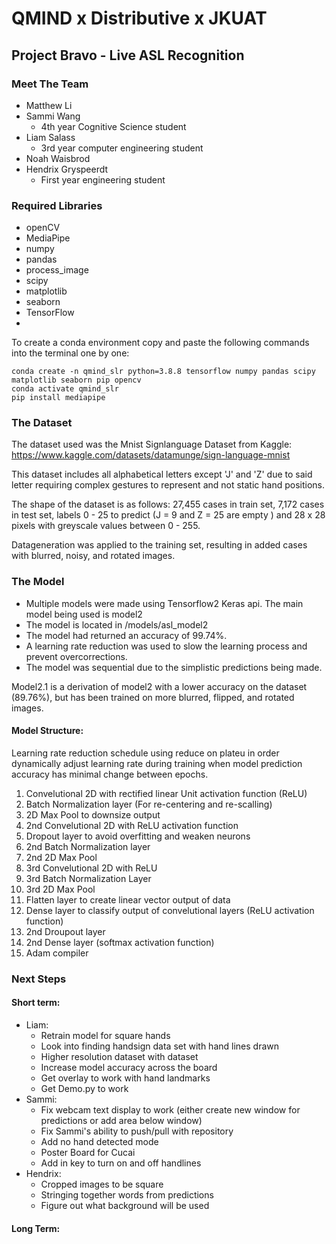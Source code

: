 # QMIND x Distributive x JKUAT
## Project Bravo - Live ASL Recognition

### Meet The Team
- Matthew Li
- Sammi Wang
    - 4th year Cognitive Science student
- Liam Salass
  - 3rd year computer engineering student
- Noah Waisbrod
- Hendrix Gryspeerdt
    - First year engineering student

### Required Libraries

- openCV
- MediaPipe
- numpy
- pandas
- process_image
- scipy
- matplotlib
- seaborn
- TensorFlow
- 

To create a conda environment copy and paste the following commands into the terminal one by one:

```
conda create -n qmind_slr python=3.8.8 tensorflow numpy pandas scipy matplotlib seaborn pip opencv
conda activate qmind_slr
pip install mediapipe
```

### The Dataset

The dataset used was the Mnist Signlanguage Dataset from Kaggle:
https://www.kaggle.com/datasets/datamunge/sign-language-mnist

This dataset includes all alphabetical letters except 'J' and 'Z' due to said letter requiring complex gestures to represent and not static hand positions. 

The shape of the dataset is as follows:
27,455 cases in train set, 7,172 cases in test set, labels 0 - 25 to predict (J = 9 and Z = 25 are empty ) and 28 x 28 pixels with greyscale values between 0 - 255.

Datageneration was applied to the training set, resulting in added cases with blurred, noisy, and rotated images. 

### The Model
- Multiple models were made using Tensorflow2 Keras api. The main model being used is model2
- The model is located in /models/asl_model2
- The model had returned an accuracy of 99.74%. 
- A learning rate reduction was used to slow the learning process and prevent overcorrections.
- The model was sequential due to the simplistic predictions being made. 

Model2.1 is a derivation of model2 with a lower accuracy on the dataset (89.76%), but has been trained on more blurred, flipped, and rotated images.  

#### Model Structure:
Learning rate reduction schedule using reduce on plateu in order dynamically adjust learning rate during training when model prediction accuracy has minimal change between epochs. 

1.  Convelutional 2D with rectified linear Unit activation function (ReLU)
2.  Batch Normalization layer (For re-centering and re-scalling)
3.  2D Max Pool to downsize output
4.  2nd Convelutional 2D with ReLU activation function 
5.  Dropout layer to avoid overfitting and weaken neurons
6.  2nd Batch Normalization layer
7.  2nd 2D Max Pool 
8.  3rd Convelutional 2D with ReLU
9.  3rd Batch Normalization Layer
10. 3rd 2D Max Pool
11. Flatten layer to create linear vector output of data
12. Dense layer to classify output of convelutional layers (ReLU activation function)
13. 2nd Droupout layer
14. 2nd Dense layer (softmax activation function)
15. Adam compiler
 

### Next Steps
#### Short term:
- Liam:
  - Retrain model for square hands 
  - Look into finding handsign data set with hand lines drawn
  - Higher resolution dataset with dataset 
  - Increase model accuracy across the board
  - Get overlay to work with hand landmarks
  - Get Demo.py to work
- Sammi:
  - Fix webcam text display to work (either create new window for predictions or add area below window)
  - Fix Sammi's ability to push/pull with repository
  - Add no hand detected mode 
  - Poster Board for Cucai
  - Add in key to turn on and off handlines
- Hendrix:
  - Cropped images to be square
  - Stringing together words from predictions
  - Figure out what background will be used 

#### Long Term:

  
